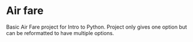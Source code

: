 # Air fare

Basic Air Fare project for Intro to Python.
Project only gives one option but can be reformatted to have multiple options.
